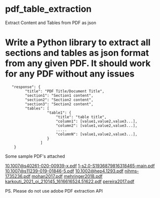 # pdf_table_extraction
Extract Content and Tables from PDF as json

# Write a Python library to extract all sections and tables as json format from any given PDF. It should work for any PDF without any issues

 ```
    "response": {
          "title": "PDF Title/Document Title",
          "section1": "Section1 content",
          "section2": "Section2 content",
          "section3": "Section2 content",
          "tables": [
                    "table1": {
                        "title": "table title",
                        "column1": [value1,value2,value3...],
                        "column2": [value1,value2,value3...],
                        .....
                        "columnN": [value1,value2,value3...],
                    }
                 ]
     }
  ```
 
 Some sample PDF's attached

 [10.1007@s40261-020-00939-x.pdf](https://github.com/InpharmD/pdf_table_extraction/files/13479699/10.1007%40s40261-020-00939-x.1.pdf)
 [1-s2.0-S1936879816318465-main.pdf](https://github.com/InpharmD/pdf_table_extraction/files/13479743/1-s2.0-S1936879816318465-main.1.pdf)
[10.1007@s11239-019-01846-5.pdf](https://github.com/InpharmD/pdf_table_extraction/files/13479781/10.1007%40s11239-019-01846-5.pdf)
[10.1002@hep4.1293.pdf](https://github.com/InpharmD/pdf_table_extraction/files/13479780/10.1002%40hep4.1293.pdf)
[nihms-1735236.pdf](https://github.com/InpharmD/pdf_table_extraction/files/13479785/nihms-1735236.pdf)
[mohan2017.pdf](https://github.com/InpharmD/pdf_table_extraction/files/13479784/mohan2017.pdf)
[mehringer2018.pdf](https://github.com/InpharmD/pdf_table_extraction/files/13479783/mehringer2018.pdf)
[karkouti_2021_oi_210145_1616616524.51622.pdf](https://github.com/InpharmD/pdf_table_extraction/files/13479782/karkouti_2021_oi_210145_1616616524.51622.pdf)
[pereira2017.pdf](https://github.com/InpharmD/pdf_table_extraction/files/13479786/pereira2017.pdf)

PS. Please do not use adobe PDF extraction API
